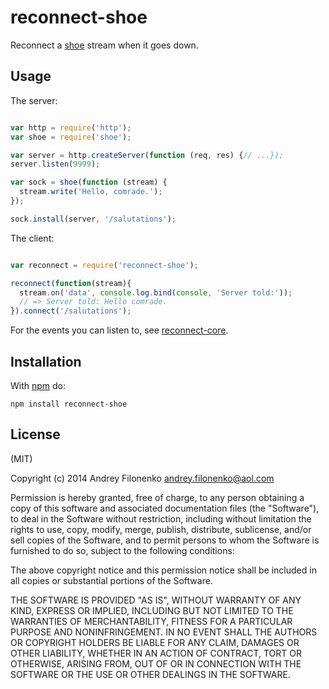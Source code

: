 # reconnect-shoe

Reconnect a [shoe](https://github.com/substack/shoe) stream when it goes down.

## Usage

The server:

``` js

var http = require('http');
var shoe = require('shoe');

var server = http.createServer(function (req, res) {// ...});
server.listen(9999);

var sock = shoe(function (stream) {
  stream.write('Hello, comrade.');
});

sock.install(server, '/salutations');
```

The client:
``` js

var reconnect = require('reconnect-shoe');

reconnect(function(stream){
  stream.on('data', console.log.bind(console, 'Server told:'));
  // => Server told: Hello comrade.
}).connect('/salutations');
```

For the events you can listen to, see
[reconnect-core](https://github.com/juliangruber/reconnect-core#usage).

## Installation

With [npm](https://npmjs.org) do:

```
npm install reconnect-shoe
```

## License

(MIT)

Copyright (c) 2014 Andrey Filonenko andrey.filonenko@aol.com

Permission is hereby granted, free of charge, to any person obtaining a copy of
this software and associated documentation files (the "Software"), to deal in
the Software without restriction, including without limitation the rights to
use, copy, modify, merge, publish, distribute, sublicense, and/or sell copies
of the Software, and to permit persons to whom the Software is furnished to do
so, subject to the following conditions:

The above copyright notice and this permission notice shall be included in all
copies or substantial portions of the Software.

THE SOFTWARE IS PROVIDED "AS IS", WITHOUT WARRANTY OF ANY KIND, EXPRESS OR
IMPLIED, INCLUDING BUT NOT LIMITED TO THE WARRANTIES OF MERCHANTABILITY,
FITNESS FOR A PARTICULAR PURPOSE AND NONINFRINGEMENT. IN NO EVENT SHALL THE
AUTHORS OR COPYRIGHT HOLDERS BE LIABLE FOR ANY CLAIM, DAMAGES OR OTHER
LIABILITY, WHETHER IN AN ACTION OF CONTRACT, TORT OR OTHERWISE, ARISING FROM,
OUT OF OR IN CONNECTION WITH THE SOFTWARE OR THE USE OR OTHER DEALINGS IN THE
SOFTWARE.
